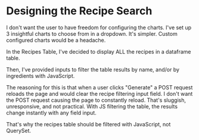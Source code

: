 # Designing the Recipe Search

I don't want the user to have freedom for configuring the charts. I've set up 3 insightful charts to choose from in a dropdown. It's simpler. Custom configured charts would be a headache.

In the Recipes Table, I've decided to display ALL the recipes in a dataframe table.

Then, I've provided inputs to filter the table results by name, and/or by ingredients with JavaScript.

The reasoning for this is that when a user clicks "Generate" a POST request reloads the page and would clear the recipe filtering input field. I don't want the POST request causing the page to constantly reload. That's sluggish, unresponsive, and not practical. With JS filtering the table, the results change instantly with any field input.

That's why the recipes table should be filtered with JavaScript, not QuerySet.